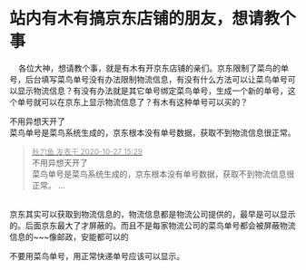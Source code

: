 # 站内有木有搞京东店铺的朋友，想请教个事


&nbsp; &nbsp; 各位大神，想请教个事，就是有木有开京东店铺的亲们。京东限制了菜鸟的单号，后台填写菜鸟单号没有办法限制物流信息，有没有什么方法可以让菜鸟单号可以显示物流信息？有没有办法就是其它单号绑定菜鸟单号，生成一个新的单号，这个单号就可以在京东上显示物流信息了？有木有这种单号可以买的？<img src="static/image/smiley/default/shy.gif" smilieid="8" border="0" alt="" /> 

不用异想天开了<br />
菜鸟单号是菜鸟系统生成的，京东根本没有单号数据，获取不到物流信息很正常。

<div class="quote"><blockquote><font size="2"><a href="https://www.hostloc.com/forum.php?mod=redirect&amp;goto=findpost&amp;pid=9359540&amp;ptid=759009" target="_blank"><font color="#999999">秋刀鱼 发表于 2020-10-27 15:29</font></a></font><br />
不用异想天开了<br />
菜鸟单号是菜鸟系统生成的，京东根本没有单号数据，获取不到物流信息很正常。 ...</blockquote></div><br />
京东其实可以获取到物流信息的，物流信息都是物流公司提供的，最早是可以显示的。后面京东最大了才屏蔽的。而且不是每家物流公司的菜鸟单号都会被屏蔽物流信息的~~~像邮政，安能都可以的

不要用菜鸟单号，用正常快递单号应该可以显示。

